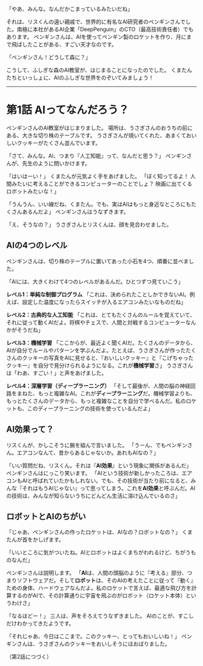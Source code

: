 「やあ、みんな。なんだかこまっているみたいだね」

それは、リスくんの遠い親戚で、世界的に有名なAI研究者のペンギンさんでした。南極に本社があるAI企業「DeepPenguin」のCTO（最高技術責任者）でもあります。
ペンギンさんは、AIを使ってペンギン製のロケットを作り、月にまで飛ばしたことがある、すごい天才なのです。

「ペンギンさん！どうして森に？」

こうして、ふしぎな森のAI教室が、はじまることになったのでした。
くまたんたちといっしょに、AIのふしぎな世界をのぞいてみましょう！

---

# 第1話 AIってなんだろう？

ペンギンさんのAI教室がはじまりました。
場所は、うさぎさんのおうちの前にある、大きな切り株のテーブルです。
うさぎさんが焼いてくれた、あまくておいしいクッキーがたくさん並んでいます。

「さて、みんな。AI、つまり『人工知能』って、なんだと思う？」
ペンギンさんが、先生のように問いかけます。

「はいはーい！」
くまたんが元気よく手をあげました。
「ぼく知ってるよ！ 人間みたいに考えることができるコンピューターのことでしょ？ 映画に出てくるロボットみたいな！」

「うんうん、いい線だね、くまたん。でも、実はAIはもっと身近なところにもたくさんあるんだよ」
ペンギンさんはうなずきます。

「え、そうなの？」
うさぎさんとリスくんは、顔を見合わせました。

## AIの4つのレベル

ペンギンさんは、切り株のテーブルに置いてあった小石を4つ、順番に並べました。

「AIには、大きくわけて4つのレベルがあるんだ。ひとつずつ見ていこう」

**レベル1：単純な制御プログラム**
「これは、決められたことしかできないAI。例えば、設定した温度になったらスイッチが入るエアコンみたいなものだね」

**レベル2：古典的な人工知能**
「これは、とてもたくさんのルールを覚えていて、それに従って動くAIだよ。将棋やチェスで、人間と対戦するコンピューターなんかがそうだね」

**レベル3：機械学習**
「ここからが、最近よく聞くAIだ。たくさんのデータから、AIが自分でルールやパターンを学ぶんだよ。たとえば、うさぎさんが作ったたくさんのクッキーの写真をAIに見せると、『おいしいクッキー』と『こげちゃったクッキー』を自分で見分けられるようになる。これが**機械学習**さ」
うさぎさんは「わあ、すごい！」と声をあげました。

**レベル4：深層学習（ディープラーニング）**
「そして最後が、人間の脳の神経回路をまねた、もっと複雑なAI。これが**ディープラーニング**だ。機械学習よりも、もっとたくさんのデータから、もっと複雑なことを自分で学べるんだ。私のロケットも、このディープラーニングの技術を使っているんだよ」

## AI効果って？

リスくんが、かしこそうに腕を組んで言いました。
「うーん、でもペンギンさん。エアコンなんて、昔からあるじゃないか。あれもAIなの？」

「いい質問だね、リスくん。それは『**AI効果**』という現象に関係があるんだ」
ペンギンさんはにっこり笑います。
「AIという技術が新しかったころは、エアコンもAIと呼ばれていたかもしれない。でも、その技術が当たり前になると、みんな『それはもうAIじゃない』って思ってしまう。これを**AI効果**と呼ぶんだ。AIの技術は、みんなが知らないうちにどんどん生活に溶け込んでいるのさ」

## ロボットとAIのちがい

「じゃあ、ペンギンさんの作ったロケットは、AIなの？ロボットなの？」
くまたんが首をかしげます。

「いいところに気がついたね。AIとロボットはよくまちがわれるけど、ちがうものなんだ」

ペンギンさんは説明します。
「**AI**は、人間の頭脳のように『考える』部分、つまりソフトウェアだ。そして**ロボット**は、そのAIの考えたことに従って『動く』ための身体、ハードウェアなんだよ。私のロケットで言えば、最適な飛び方を計算するのがAIで、その計算通りに宇宙を飛ぶのがロボット（ロケット本体）というわけさ」

「なるほどー！」
三人は、声をそろえてうなずきました。
AIのことが、すこしだけわかってきたようです。

「それじゃあ、今日はここまで。このクッキー、とってもおいしいね！」
ペンギンさんは、うさぎさんのクッキーをおいしそうにほおばりました。

（第2話につづく）
